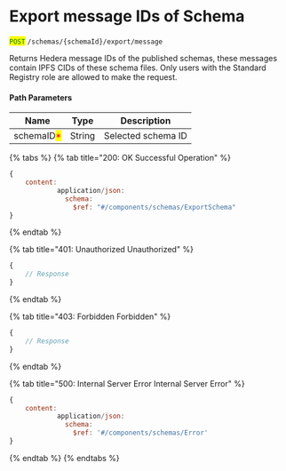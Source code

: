 # Export message IDs of Schema

<mark style="color:green;">`POST`</mark> `/schemas/{schemaId}/export/message`

Returns Hedera message IDs of the published schemas, these messages contain IPFS CIDs of these schema files. Only users with the Standard Registry role are allowed to make the request.

#### Path Parameters

| Name                                       | Type   | Description        |
| ------------------------------------------ | ------ | ------------------ |
| schemaID<mark style="color:red;">\*</mark> | String | Selected schema ID |

{% tabs %}
{% tab title="200: OK Successful Operation" %}
```javascript
{
    content:
            application/json:
              schema:
                $ref: "#/components/schemas/ExportSchema"
}
```
{% endtab %}

{% tab title="401: Unauthorized Unauthorized" %}
```javascript
{
    // Response
}
```
{% endtab %}

{% tab title="403: Forbidden Forbidden" %}
```javascript
{
    // Response
}
```
{% endtab %}

{% tab title="500: Internal Server Error Internal Server Error" %}
```javascript
{
    content:
            application/json:
              schema:
                $ref: '#/components/schemas/Error'
}
```
{% endtab %}
{% endtabs %}

